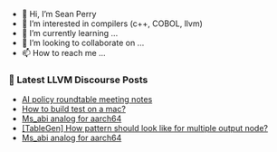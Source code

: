 - 👋 Hi, I’m Sean Perry
- 👀 I’m interested in compilers (c++, COBOL, llvm)
- 🌱 I’m currently learning ...
- 💞️ I’m looking to collaborate on ...
- 📫 How to reach me ...

<!---
s66perry/s66perry is a ✨ special ✨ repository because its `README.md` (this file) appears on your GitHub profile.
You can click the Preview link to take a look at your changes.
--->
### 📕 Latest LLVM Discourse Posts

<!-- DISCOURSE-LLVM:START -->
- [AI policy roundtable meeting notes](https://discourse.llvm.org/t/ai-policy-roundtable-meeting-notes/88718#post_2)
- [How to build test on a mac?](https://discourse.llvm.org/t/how-to-build-test-on-a-mac/88727#post_1)
- [Ms_abi analog for aarch64](https://discourse.llvm.org/t/ms-abi-analog-for-aarch64/88724#post_7)
- [[TableGen] How pattern should look like for multiple output node?](https://discourse.llvm.org/t/tablegen-how-pattern-should-look-like-for-multiple-output-node/88726#post_1)
- [Ms_abi analog for aarch64](https://discourse.llvm.org/t/ms-abi-analog-for-aarch64/88724#post_6)
<!-- DISCOURSE-LLVM:END -->
